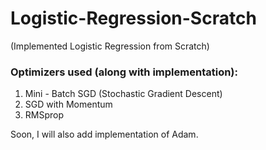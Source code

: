 # Logistic-Regression-Scratch
(Implemented Logistic Regression from Scratch)
### Optimizers used (along with implementation):
1. Mini - Batch SGD (Stochastic Gradient Descent)
2. SGD with Momentum
3. RMSprop

Soon, I will also add implementation of Adam.
